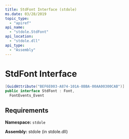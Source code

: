 ```yaml
---
title: StdFont Interface (stdole)
ms.date: 03/28/2019
topic_type:
  - "apiref"
api_name:
  - "stdole.StdFont"
api_location:
  - "stdole.dll"
api_type:
  - "Assembly"
---
```

# StdFont Interface

```csharp
[GuidAttribute("BEF6E003-A874-101A-8BBA-00AA00300CAB")]
public interface StdFont : Font, 
  FontEvents_Event
```

## Requirements

**Namespace:** `stdole`

**Assembly:** stdole (in stdole.dll)
